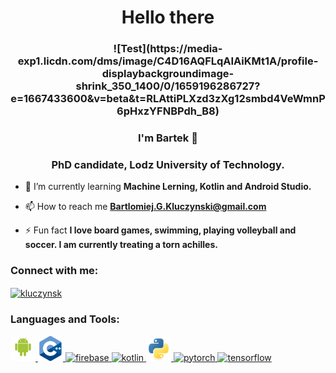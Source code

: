 <h1 align="center">Hello there</h1>

<h3 align="center">
![Test](https://media-exp1.licdn.com/dms/image/C4D16AQFLqAIAiKMt1A/profile-displaybackgroundimage-shrink_350_1400/0/1659196286727?e=1667433600&v=beta&t=RLAttiPLXzd3zXg12smbd4VeWmnP6pHxzYFNBPdh_B8)
</h3>


<h3 align="center">I'm Bartek 👋</h3>

<h3 align="center">PhD candidate, Lodz University of Technology.</h3>

- 🌱 I’m currently learning **Machine Lerning, Kotlin and Android Studio.**

- 📫 How to reach me **Bartlomiej.G.Kluczynski@gmail.com**

- ⚡ Fun fact **I love board games, swimming, playing volleyball and soccer. I am currently treating a torn achilles.**

<h3 align="left">Connect with me:</h3>
<p align="left">
<a href="https://linkedin.com/in/kluczynsk" target="blank"><img align="center" src="https://raw.githubusercontent.com/rahuldkjain/github-profile-readme-generator/master/src/images/icons/Social/linked-in-alt.svg" alt="kluczynsk" height="30" width="40" /></a>
</p>

<h3 align="left">Languages and Tools:</h3>
<p align="left"> <a href="https://developer.android.com" target="_blank" rel="noreferrer"> <img src="https://raw.githubusercontent.com/devicons/devicon/master/icons/android/android-original-wordmark.svg" alt="android" width="40" height="40"/> </a> <a href="https://www.w3schools.com/cpp/" target="_blank" rel="noreferrer"> <img src="https://raw.githubusercontent.com/devicons/devicon/master/icons/cplusplus/cplusplus-original.svg" alt="cplusplus" width="40" height="40"/> </a> <a href="https://firebase.google.com/" target="_blank" rel="noreferrer"> <img src="https://www.vectorlogo.zone/logos/firebase/firebase-icon.svg" alt="firebase" width="40" height="40"/> </a> <a href="https://kotlinlang.org" target="_blank" rel="noreferrer"> <img src="https://www.vectorlogo.zone/logos/kotlinlang/kotlinlang-icon.svg" alt="kotlin" width="40" height="40"/> </a> <a href="https://www.python.org" target="_blank" rel="noreferrer"> <img src="https://raw.githubusercontent.com/devicons/devicon/master/icons/python/python-original.svg" alt="python" width="40" height="40"/> </a> <a href="https://pytorch.org/" target="_blank" rel="noreferrer"> <img src="https://www.vectorlogo.zone/logos/pytorch/pytorch-icon.svg" alt="pytorch" width="40" height="40"/> </a> <a href="https://www.tensorflow.org" target="_blank" rel="noreferrer"> <img src="https://www.vectorlogo.zone/logos/tensorflow/tensorflow-icon.svg" alt="tensorflow" width="40" height="40"/> </a> </p>
